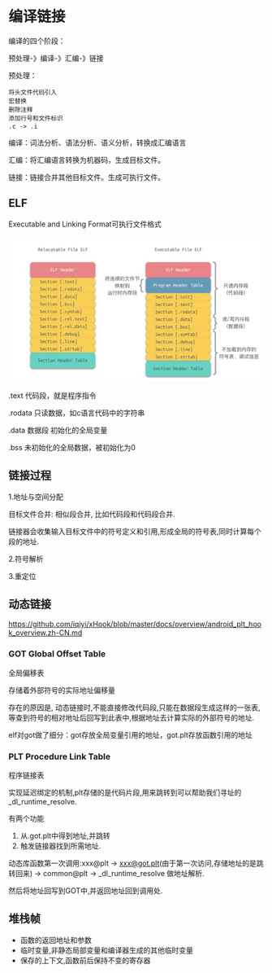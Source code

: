 # 编译链接

编译的四个阶段：

预处理-》编译-》汇编-》链接

预处理：

    将头文件代码引入
    宏替换 
    删除注释 
    添加行号和文件标识
    .c -> .i

编译：词法分析、语法分析、语义分析，转换成汇编语言

汇编：将汇编语言转换为机器码，生成目标文件。

链接：链接合并其他目标文件。生成可执行文件。

## ELF

Executable and Linking Format可执行文件格式

![elf文件](/cpp/assets/elf%E6%96%87%E4%BB%B6.png)

.text 代码段，就是程序指令

.rodata 只读数据，如c语言代码中的字符串

.data 数据段 初始化的全局变量

.bss 未初始化的全局数据，被初始化为0

## 链接过程

1.地址与空间分配

目标文件合并: 相似段合并, 比如代码段和代码段合并.

链接器会收集输入目标文件中的符号定义和引用,形成全局的符号表,同时计算每个段的地址.

2.符号解析

3.重定位

## 动态链接

<https://github.com/iqiyi/xHook/blob/master/docs/overview/android_plt_hook_overview.zh-CN.md>

### GOT Global Offset Table

全局偏移表

存储着外部符号的实际地址偏移量

存在的原因是, 动态链接时,不能直接修改代码段,只能在数据段生成这样的一张表,等查到符号的相对地址后回写到此表中,根据地址去计算实际的外部符号的地址.

elf对got做了细分：got存放全局变量引用的地址，got.plt存放函数引用的地址

### PLT Procedure Link Table

程序链接表

实现延迟绑定的机制,plt存储的是代码片段,用来跳转到可以帮助我们寻址的_dl_runtime_resolve.

有两个功能

1. 从.got.plt中得到地址,并跳转
2. 触发链接器找到所需地址.

动态库函数第一次调用:xxx@plt -> xxx@got.plt(由于第一次访问,存储地址的是跳转回来) -> common@plt -> _dl_runtime_resolve 做地址解析.

然后将地址回写到GOT中,并返回地址回到调用处.

## 堆栈帧

* 函数的返回地址和参数
* 临时变量,非静态局部变量和编译器生成的其他临时变量
* 保存的上下文,函数前后保持不变的寄存器
